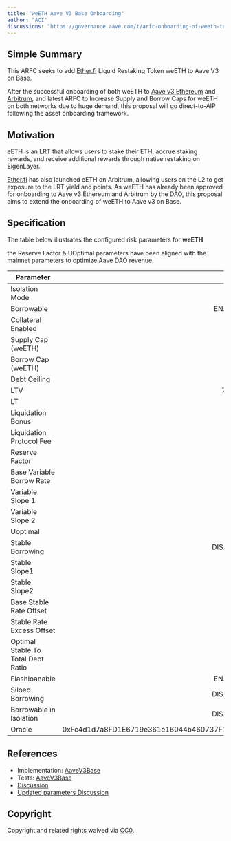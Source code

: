 ```yaml
---
title: "weETH Aave V3 Base Onboarding"
author: "ACI"
discussions: "https://governance.aave.com/t/arfc-onboarding-of-weeth-to-aave-v3-on-base/17691"
---
```


## Simple Summary

This ARFC seeks to add [Ether.fi](http://ether.fi/) Liquid Restaking Token weETH to Aave V3 on Base.

After the successful onboarding of both weETH to [Aave v3 Ethereum](https://vote.onaave.com/proposal/?proposalId=74&ipfsHash=0x227ef8b0f49775f64100ec697bc4e67b0739bd1ff08788b1f6b48a66e1d57bf7) and [Arbitrum](https://vote.onaave.com/proposal/?proposalId=76&ipfsHash=0x78778591515790b337fcdcc2a02d49dc58e98cad614c33d61e1173bc6194729d), and latest ARFC to Increase Supply and Borrow Caps for weETH on both networks due to huge demand, this proposal will go direct-to-AIP following the asset onboarding framework.

## Motivation

eETH is an LRT that allows users to stake their ETH, accrue staking rewards, and receive additional rewards through native restaking on EigenLayer.

[Ether.fi](http://ether.fi/) has also launched eETH on Arbitrum, allowing users on the L2 to get exposure to the LRT yield and points. As weETH has already been approved for onboarding to Aave v3 Ethereum and Arbitrum by the DAO, this proposal aims to extend the onboarding of weETH to Aave v3 on Base.

## Specification

The table below illustrates the configured risk parameters for **weETH**

the Reserve Factor & UOptimal parameters have been aligned with the mainnet parameters to optimize Aave DAO revenue.

| Parameter                          |                                      Value |
| ---------------------------------- | -----------------------------------------: |
| Isolation Mode                     |                                      False |
| Borrowable                         |                                    ENABLED |
| Collateral Enabled                 |                                       true |
| Supply Cap (weETH)                 |                                        150 |
| Borrow Cap (weETH)                 |                                         30 |
| Debt Ceiling                       |                                      USD 0 |
| LTV                                |                                     72.5 % |
| LT                                 |                                       75 % |
| Liquidation Bonus                  |                                      7.5 % |
| Liquidation Protocol Fee           |                                       10 % |
| Reserve Factor                     |                                       45 % |
| Base Variable Borrow Rate          |                                        0 % |
| Variable Slope 1                   |                                        7 % |
| Variable Slope 2                   |                                      300 % |
| Uoptimal                           |                                       35 % |
| Stable Borrowing                   |                                   DISABLED |
| Stable Slope1                      |                                        7 % |
| Stable Slope2                      |                                      300 % |
| Base Stable Rate Offset            |                                        0 % |
| Stable Rate Excess Offset          |                                        0 % |
| Optimal Stable To Total Debt Ratio |                                        0 % |
| Flashloanable                      |                                    ENABLED |
| Siloed Borrowing                   |                                   DISABLED |
| Borrowable in Isolation            |                                   DISABLED |
| Oracle                             | 0xFc4d1d7a8FD1E6719e361e16044b460737F12C44 |

## References

- Implementation: [AaveV3Base](https://github.com/bgd-labs/aave-proposals-v3/blob/b935abe107023ccb346699df696279935d0b94e2/src/20240527_AaveV3Base_WeETHAaveV3BaseOnboarding/AaveV3Base_WeETHAaveV3BaseOnboarding_20240527.sol)
- Tests: [AaveV3Base](https://github.com/bgd-labs/aave-proposals-v3/blob/b935abe107023ccb346699df696279935d0b94e2/src/20240527_AaveV3Base_WeETHAaveV3BaseOnboarding/AaveV3Base_WeETHAaveV3BaseOnboarding_20240527.t.sol)
- [Discussion](https://governance.aave.com/t/arfc-onboarding-of-weeth-to-aave-v3-on-base/17691)
- [Updated parameters Discussion](https://governance.aave.com/t/arfc-adjusting-interest-rate-curve-for-weeth-on-arbitrum-and-base/17804)

## Copyright

Copyright and related rights waived via [CC0](https://creativecommons.org/publicdomain/zero/1.0/).
